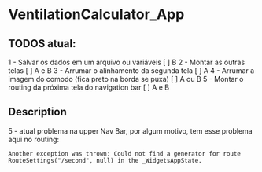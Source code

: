 # VentilationCalculator_App

## TODOS atual:
1 - Salvar os dados em um arquivo ou variáveis [ ] B
2 - Montar as outras telas [ ] A e B
3 - Arrumar o alinhamento da segunda tela [ ] A
4 - Arrumar a imagem do comodo (fica preto na borda se puxa) [ ] A ou B
5 - Montar o routing da próxima tela do navigation bar [ ] A e B 



## Description
5 - atual problema na upper Nav Bar, por algum motivo, tem esse problema aqui no routing: 

```
Another exception was thrown: Could not find a generator for route
RouteSettings("/second", null) in the _WidgetsAppState.
```
